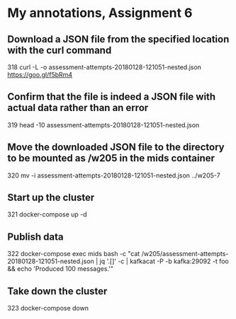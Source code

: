# My annotations, Assignment 6 # 

## Download a JSON file from the specified location with the curl command ##

  318  curl -L -o assessment-attempts-20180128-121051-nested.json https://goo.gl/f5bRm4

## Confirm that the file is indeed a JSON file with actual data rather than an error ##

  319  head -10 assessment-attempts-20180128-121051-nested.json
 
## Move the downloaded JSON file to the directory to be mounted as /w205 in the mids container  ##

  320  mv -i assessment-attempts-20180128-121051-nested.json ../w205-7

## Start up the cluster  ##

  321  docker-compose up -d

## Publish data  ##

  322  docker-compose exec mids bash -c "cat /w205/assessment-attempts-20180128-121051-nested.json | jq '.[]' -c | kafkacat -P -b kafka:29092 -t foo && echo 'Produced 100 messages.'"

## Take down the cluster ##

  323  docker-compose down
